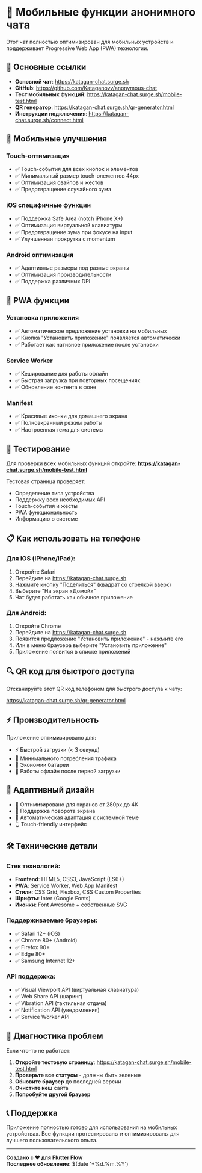 # 📱 Мобильные функции анонимного чата

Этот чат полностью оптимизирован для мобильных устройств и поддерживает Progressive Web App (PWA) технологии.

## 🚀 Основные ссылки

- **Основной чат**: https://katagan-chat.surge.sh
- **GitHub**: https://github.com/Kataganovv/anonymous-chat  
- **Тест мобильных функций**: https://katagan-chat.surge.sh/mobile-test.html
- **QR генератор**: https://katagan-chat.surge.sh/qr-generator.html
- **Инструкции подключения**: https://katagan-chat.surge.sh/connect.html

## 📱 Мобильные улучшения

### Touch-оптимизация
- ✅ Touch-события для всех кнопок и элементов
- ✅ Минимальный размер touch-элементов 44px
- ✅ Оптимизация свайпов и жестов
- ✅ Предотвращение случайного зума

### iOS специфичные функции
- ✅ Поддержка Safe Area (notch iPhone X+)
- ✅ Оптимизация виртуальной клавиатуры
- ✅ Предотвращение зума при фокусе на input
- ✅ Улучшенная прокрутка с momentum

### Android оптимизация
- ✅ Адаптивные размеры под разные экраны
- ✅ Оптимизация производительности
- ✅ Поддержка различных DPI

## 🔧 PWA функции

### Установка приложения
- ✅ Автоматическое предложение установки на мобильных
- ✅ Кнопка "Установить приложение" появляется автоматически
- ✅ Работает как нативное приложение после установки

### Service Worker
- ✅ Кеширование для работы офлайн
- ✅ Быстрая загрузка при повторных посещениях
- ✅ Обновление контента в фоне

### Manifest
- ✅ Красивые иконки для домашнего экрана  
- ✅ Полноэкранный режим работы
- ✅ Настроенная тема для системы

## 🎯 Тестирование

Для проверки всех мобильных функций откройте:
**https://katagan-chat.surge.sh/mobile-test.html**

Тестовая страница проверяет:
- Определение типа устройства
- Поддержку всех необходимых API
- Touch-события и жесты
- PWA функциональность
- Информацию о системе

## 📋 Как использовать на телефоне

### Для iOS (iPhone/iPad):
1. Откройте Safari
2. Перейдите на https://katagan-chat.surge.sh  
3. Нажмите кнопку "Поделиться" (квадрат со стрелкой вверх)
4. Выберите "На экран «Домой»"
5. Чат будет работать как обычное приложение

### Для Android:
1. Откройте Chrome  
2. Перейдите на https://katagan-chat.surge.sh
3. Появится предложение "Установить приложение" - нажмите его
4. Или в меню браузера выберите "Установить приложение"
5. Приложение появится в списке приложений

## 🔍 QR код для быстрого доступа

Отсканируйте этот QR код телефоном для быстрого доступа к чату:

https://katagan-chat.surge.sh/qr-generator.html

## ⚡ Производительность

Приложение оптимизировано для:
- ⚡ Быстрой загрузки (< 3 секунд)
- 📱 Минимального потребления трафика  
- 🔋 Экономии батареи
- 💾 Работы офлайн после первой загрузки

## 🎨 Адаптивный дизайн

- 📱 Оптимизировано для экранов от 280px до 4K
- 🔄 Поддержка поворота экрана
- 🌙 Автоматическая адаптация к системной теме
- 👆 Touch-friendly интерфейс

## 🛠 Технические детали

### Стек технологий:
- **Frontend**: HTML5, CSS3, JavaScript (ES6+)
- **PWA**: Service Worker, Web App Manifest
- **Стили**: CSS Grid, Flexbox, CSS Custom Properties
- **Шрифты**: Inter (Google Fonts)
- **Иконки**: Font Awesome + собственные SVG

### Поддерживаемые браузеры:
- ✅ Safari 12+ (iOS)  
- ✅ Chrome 80+ (Android)
- ✅ Firefox 90+
- ✅ Edge 80+
- ✅ Samsung Internet 12+

### API поддержка:
- ✅ Visual Viewport API (виртуальная клавиатура)
- ✅ Web Share API (шаринг)
- ✅ Vibration API (тактильная отдача)
- ✅ Notification API (уведомления)
- ✅ Service Worker API

## 🔧 Диагностика проблем

Если что-то не работает:

1. **Откройте тестовую страницу**: https://katagan-chat.surge.sh/mobile-test.html
2. **Проверьте все статусы** - должны быть зеленые
3. **Обновите браузер** до последней версии
4. **Очистите кеш** сайта
5. **Попробуйте другой браузер**

## 📞 Поддержка

Приложение полностью готово для использования на мобильных устройствах. Все функции протестированы и оптимизированы для лучшего пользовательского опыта.

---

**Создано с ❤️ для Flutter Flow**  
**Последнее обновление**: $(date '+%d.%m.%Y')